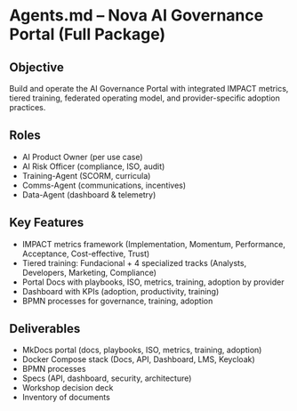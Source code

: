 # Agents.md – Nova AI Governance Portal (Full Package)

## Objective
Build and operate the AI Governance Portal with integrated IMPACT metrics, tiered training, federated operating model, and provider-specific adoption practices.

## Roles
- AI Product Owner (per use case)
- AI Risk Officer (compliance, ISO, audit)
- Training-Agent (SCORM, curricula)
- Comms-Agent (communications, incentives)
- Data-Agent (dashboard & telemetry)

## Key Features
- IMPACT metrics framework (Implementation, Momentum, Performance, Acceptance, Cost-effective, Trust)
- Tiered training: Fundacional + 4 specialized tracks (Analysts, Developers, Marketing, Compliance)
- Portal Docs with playbooks, ISO, metrics, training, adoption by provider
- Dashboard with KPIs (adoption, productivity, training)
- BPMN processes for governance, training, adoption

## Deliverables
- MkDocs portal (docs, playbooks, ISO, metrics, training, adoption)
- Docker Compose stack (Docs, API, Dashboard, LMS, Keycloak)
- BPMN processes
- Specs (API, dashboard, security, architecture)
- Workshop decision deck
- Inventory of documents
